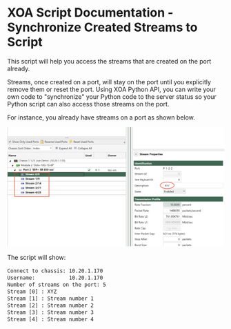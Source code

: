 # XOA Script Documentation - Synchronize Created Streams to Script

This script will help you access the streams that are created on the port already.

Streams, once created on a port, will stay on the port until you explicitly remove them or reset the port. Using XOA Python API, you can write your own code to "synchronize" your Python code to the server status so your Python script can also access those streams on the port.

For instance, you already have streams on a port as shown below.

![Streams on the port](image.png "Streams on the port")

The script will show:
```
Connect to chassis: 10.20.1.170
Username:           10.20.1.170
Number of streams on the port: 5
Stream [0] : XYZ
Stream [1] : Stream number 1
Stream [2] : Stream number 2
Stream [3] : Stream number 3
Stream [4] : Stream number 4
```